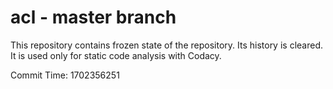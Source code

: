 # acl - master branch

This repository contains frozen state of the repository.
Its history is cleared. It is used only for static code
analysis with Codacy.

Commit Time: 1702356251